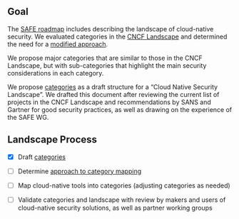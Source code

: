 ## Goal

The [SAFE roadmap](../roadmap.md) includes describing the landscape of
cloud-native security. We evaluated categories in the
[CNCF Landscape](https://landscape.cncf.io/) and
determined the need for a [modified approach](cncf.md).

We propose major categories that are similar to those in the
CNCF Landscape, but with sub-categories that
highlight the main security considerations in each category.

We propose [categories](categories.md) as a draft structure for a “Cloud Native
Security Landscape”. We drafted this document after reviewing the current list
of projects in the CNCF Landscape and recommendations by SANS and Gartner for
good security practices, as well as drawing on the experience of the SAFE WG.

## Landscape Process

- [X] Draft [categories](categories.md)
- [ ] Determine [approach to category mapping](approach#mapping)
- [ ] Map cloud-native tools into categories (adjusting categories as needed)
- [ ] Validate categories and landscape with review by makers and users of
    cloud-native security solutions, as well as partner working groups


